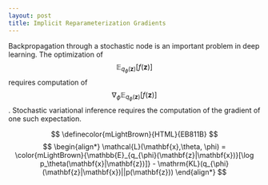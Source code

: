 ```yaml
---
layout: post
title: Implicit Reparameterization Gradients
---
```


<script type="text/x-mathjax-config">
  MathJax.Hub.Config({ TeX: { extensions: ["color.js"] }});
</script>

Backpropagation through a stochastic node is an important problem in deep learning. The optimization of $$\mathbb{E}_{q_\phi(\mathbf{z})}[f(\mathbf{z})]$$ requires computation of $$\nabla_\phi\mathbb{E}_{q_\phi(\mathbf{z})}[f(\mathbf{z})]$$. Stochastic variational inference requires the computation of the gradient of one such expectation.

$$
\definecolor{mLightBrown}{HTML}{EB811B}
$$
$$
\begin{align*}
    \mathcal{L}(\mathbf{x},\theta, \phi) = \color{mLightBrown}{\mathbb{E}_{q_{\phi}(\mathbf{z}|\mathbf{x})}[\log p_\theta(\mathbf{x}|\mathbf{z})]} - \mathrm{KL}(q_{\phi}(\mathbf{z}|\mathbf{x})||p(\mathbf{z}))
\end{align*}
$$
